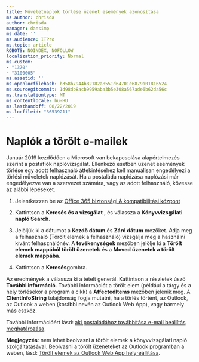 ```yaml
---
title: Műveletnaplók törlése üzenet események azonosítása
ms.author: chrisda
author: chrisda
manager: dansimp
ms.date: ''
ms.audience: ITPro
ms.topic: article
ROBOTS: NOINDEX, NOFOLLOW
localization_priority: Normal
ms.custom:
- "1370"
- "3100005"
ms.assetid: ''
ms.openlocfilehash: b358b7944b82182a8551d64701e6879a01816524
ms.sourcegitcommit: 1d98db8acb9959aba3b5e308a567ade6b62da56c
ms.translationtype: MT
ms.contentlocale: hu-HU
ms.lasthandoff: 08/22/2019
ms.locfileid: "36539211"
---
```

# <a name="audit-logs-for-deleted-email-messages"></a>Naplók a törölt e-mailek

Január 2019 kezdődően a Microsoft van bekapcsolása alapértelmezés szerint a postafiók naplóvizsgálat. Ellenkező esetben üzenet események törlése egy adott felhasználó áttekintéséhez kell manuálisan engedélyezi a törlési műveletek naplózását. Ha a postaláda naplózása naplózási már engedélyezve van a szervezet számára, vagy az adott felhasználó, kövesse az alábbi lépéseket.

1. Jelentkezzen be az [Office 365 biztonsági & kompatibilitási központ](https://protection.office.com/)

2. Kattintson a **Keresés és a vizsgálat** , és válassza a **Könyvvizsgálati napló Search**.

3. Jelöljük ki a dátumot a **Kezdő dátum** és **Záró dátum** mezőket. Adja meg a felhasználó (Törölt elemek a felhasználó) vizsgálja meg a használni kívánt felhasználónév. A **tevékenységek** mezőben jelölje ki a **Törölt elemek mappából törölt üzenetek** és a **Moved üzenetek a törölt elemek mappába**.

4. Kattintson a **Keresés**gombra.

Az eredmények a válassza ki a tételt generál. Kattintson a részletek úszó **További információ**. További információt a törölt elem (például a tárgy és a hely törlésekor a program a cikk) a **AffectedItems** mezőben jelenik meg. A **ClientInfoString** tulajdonság fogja mutatni, ha a törlés történt, az Outlook, az Outlook a weben (korábbi nevén az Outlook Web App), vagy bármely más eszköz.

További információért lásd: [aki postaládához továbbítása e-mail beállítás meghatározása](https://docs.microsoft.com/office365/securitycompliance/auditing-troubleshooting-scenarios#determining-if-a-user-deleted-email-items).

**Megjegyzés**: nem lehet beolvasni a törölt elemek a könyvvizsgálati napló szolgáltatásával. Beolvasni a törölt üzeneteket az Outlook programban a weben, lásd: [Törölt elemek az Outlook Web App helyreállítása](https://support.office.com/article/C3D8FC15-EEEF-4F1C-81DF-E27964B7EDD4).
